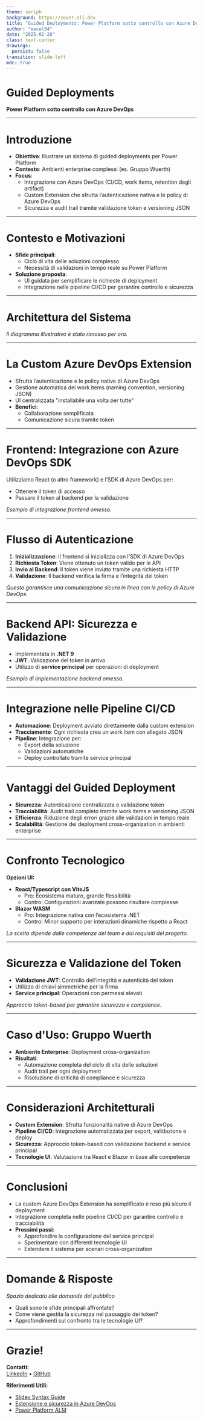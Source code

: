 ```yaml
---
theme: seriph
background: https://cover.sli.dev
title: "Guided Deployments: Power Platform sotto controllo con Azure DevOps"
author: "macel94"
date: "2025-02-28"
class: text-center
drawings:
  persist: false
transition: slide-left
mdc: true
---
```


<!-- Slide 1: Titolo -->
# Guided Deployments  
**Power Platform sotto controllo con Azure DevOps**

---

<!-- Slide 2: Introduzione -->
# Introduzione

- **Obiettivo**: Illustrare un sistema di guided deployments per Power Platform  
- **Contesto**: Ambienti enterprise complessi (es. Gruppo Wuerth)  
- **Focus**:
  - Integrazione con Azure DevOps (CI/CD, work items, retention degli artifact)
  - Custom Extension che sfrutta l’autenticazione nativa e le policy di Azure DevOps
  - Sicurezza e audit trail tramite validazione token e versioning JSON

---

<!-- Slide 3: Contesto e Motivazioni -->
# Contesto e Motivazioni

- **Sfide principali**:
  - Ciclo di vita delle soluzioni complesso
  - Necessità di validazioni in tempo reale su Power Platform
- **Soluzione proposta**:
  - UI guidata per semplificare le richieste di deployment
  - Integrazione nelle pipeline CI/CD per garantire controllo e sicurezza

---

<!-- Slide 4: Architettura del Sistema -->
# Architettura del Sistema

*Il diagramma illustrativo è stato rimosso per ora.*

---

<!-- Slide 5: La Custom Azure DevOps Extension -->
# La Custom Azure DevOps Extension

- Sfrutta l’autenticazione e le policy native di Azure DevOps  
- Gestione automatica dei work items (naming convention, versioning JSON)  
- UI centralizzata "installabile una volta per tutte"  
- **Benefici**:
  - Collaborazione semplificata
  - Comunicazione sicura tramite token

---

<!-- Slide 6: Frontend - Integrazione con Azure DevOps SDK -->
# Frontend: Integrazione con Azure DevOps SDK

Utilizziamo React (o altro framework) e l’SDK di Azure DevOps per:
- Ottenere il token di accesso
- Passare il token al backend per la validazione

*Esempio di integrazione frontend omesso.*

---

<!-- Slide 7: Flusso di Autenticazione -->
# Flusso di Autenticazione

1. **Inizializzazione**: Il frontend si inizializza con l’SDK di Azure DevOps  
2. **Richiesta Token**: Viene ottenuto un token valido per le API  
3. **Invio al Backend**: Il token viene inviato tramite una richiesta HTTP  
4. **Validazione**: Il backend verifica la firma e l’integrità del token

*Questo garantisce una comunicazione sicura in linea con le policy di Azure DevOps.*

---

<!-- Slide 8: Backend API in .NET 9 -->
# Backend API: Sicurezza e Validazione

- Implementata in **.NET 9**
- **JWT**: Validazione del token in arrivo
- Utilizzo di **service principal** per operazioni di deployment

*Esempio di implementazione backend omesso.*

---

<!-- Slide 9: Integrazione nelle Pipeline CI/CD -->
# Integrazione nelle Pipeline CI/CD

- **Automazione**: Deployment avviato direttamente dalla custom extension  
- **Tracciamento**: Ogni richiesta crea un work item con allegato JSON  
- **Pipeline**: Integrazione per:
  - Export della soluzione
  - Validazioni automatiche
  - Deploy controllato tramite service principal

---

<!-- Slide 10: Vantaggi del Guided Deployment -->
# Vantaggi del Guided Deployment

- **Sicurezza**: Autenticazione centralizzata e validazione token  
- **Tracciabilità**: Audit trail completo tramite work items e versioning JSON  
- **Efficienza**: Riduzione degli errori grazie alle validazioni in tempo reale  
- **Scalabilità**: Gestione dei deployment cross-organization in ambienti enterprise

---

<!-- Slide 11: Confronto Tecnologico -->
# Confronto Tecnologico

**Opzioni UI:**
- **React/Typescript con ViteJS**
  - Pro: Ecosistema maturo, grande flessibilità
  - Contro: Configurazioni avanzate possono risultare complesse
- **Blazor WASM**
  - Pro: Integrazione nativa con l’ecosistema .NET
  - Contro: Minor supporto per interazioni dinamiche rispetto a React

*La scelta dipende dalle competenze del team e dai requisiti del progetto.*

---

<!-- Slide 12: Sicurezza e Validazione del Token -->
# Sicurezza e Validazione del Token

- **Validazione JWT**: Controllo dell’integrità e autenticità del token  
- Utilizzo di chiavi simmetriche per la firma  
- **Service principal**: Operazioni con permessi elevati

*Approccio token-based per garantire sicurezza e compliance.*

---

<!-- Slide 13: Caso d'Uso: Gruppo Wuerth -->
# Caso d'Uso: Gruppo Wuerth

- **Ambiente Enterprise**: Deployment cross-organization  
- **Risultati**:
  - Automazione completa del ciclo di vita delle soluzioni
  - Audit trail per ogni deployment
  - Risoluzione di criticità di compliance e sicurezza

---

<!-- Slide 14: Considerazioni Architetturali -->
# Considerazioni Architetturali

- **Custom Extension**: Sfrutta funzionalità native di Azure DevOps  
- **Pipeline CI/CD**: Integrazione automatizzata per export, validazione e deploy  
- **Sicurezza**: Approccio token-based con validazione backend e service principal  
- **Tecnologie UI**: Valutazione tra React e Blazor in base alle competenze

---

<!-- Slide 15: Conclusioni e Prossimi Passi -->
# Conclusioni

- La custom Azure DevOps Extension ha semplificato e reso più sicuro il deployment  
- Integrazione completa nelle pipeline CI/CD per garantire controllo e tracciabilità  
- **Prossimi passi**:
  - Approfondire la configurazione del service principal
  - Sperimentare con differenti tecnologie UI
  - Estendere il sistema per scenari cross-organization

---

<!-- Slide 16: Domande & Risposte -->
# Domande & Risposte

*Spazio dedicato alle domande del pubblico*  
- Quali sono le sfide principali affrontate?  
- Come viene gestita la sicurezza nel passaggio dei token?  
- Approfondimenti sul confronto tra le tecnologie UI?

---

<!-- Slide 17: Ringraziamenti e Riferimenti -->
# Grazie!

**Contatti:**  
[LinkedIn](https://www.linkedin.com/in/francesco-belacca-dev/) • [GitHub](https://github.com/macel94)

**Riferimenti Utili:**
- [Slidev Syntax Guide](https://sli.dev/guide/syntax)
- [Estensione e sicurezza in Azure DevOps](https://learn.microsoft.com/en-us/azure/devops/extend/overview)
- [Power Platform ALM](https://learn.microsoft.com/en-us/power-platform/alm/devops-build-tools)
